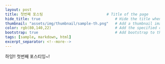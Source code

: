 ```yaml
---
layout: post
title: 첫번째 포스팅                             # Title of the page
hide_title: true                                  # Hide the title when displaying the post, but shown in lists of posts
thumbnail: "assets/img/thumbnail/sample-th.png"   # Add a thumbnail image on blog view
color: rgb(80,140,22)                             # Add the specified color as feature image, and change link colors in post
bootstrap: true                                   # Add bootstrap to the page
tags: [sample, markdown, html]
excerpt_separator: <!--more-->
---
```


하잉!!
첫번째
포스티잉~!
